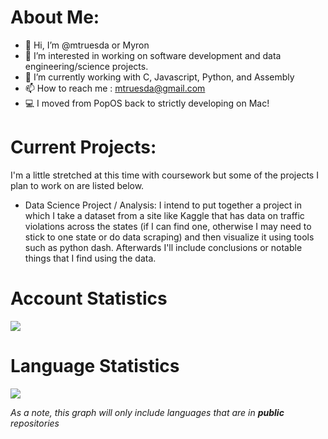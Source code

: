 # About Me:

- 👋 Hi, I’m @mtruesda or Myron
- 👀 I’m interested in working on software development and data engineering/science projects.
- 🌱 I’m currently working with C, Javascript, Python, and Assembly
- 📫 How to reach me : mtruesda@gmail.com
- 💻 I moved from PopOS back to strictly developing on Mac!

# Current Projects:
I'm a little stretched at this time with coursework but some of the projects I plan to work on are listed below.
- Data Science Project / Analysis: I intend to put together a project in which I take a dataset from a site like Kaggle that has data on traffic violations across the states (if I can find one, otherwise I may need to stick to one state or do data scraping) and then visualize it using tools such as python dash. Afterwards I'll include conclusions or notable things that I find using the data.


# Account Statistics

<picture>
  <img src="https://github-readme-stats-mtruesda.vercel.app/api?username=mtruesda&show_icons=true" />
</picture>

# Language Statistics

<picture>
  <img src="https://github-readme-stats-mtruesda.vercel.app/api/top-langs/?username=mtruesda&layout=compact" />
</picture>

*As a note, this graph will only include languages that are in* ***public*** *repositories*
